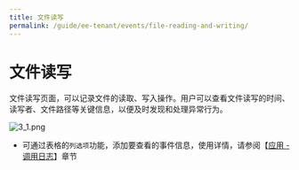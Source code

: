 ```yaml
---
title: 文件读写
permalink: /guide/ee-tenant/events/file-reading-and-writing/
---
```


# 文件读写

文件读写页面，可以记录文件的读取、写入操作。用户可以查看文件读写的时间、读写者、文件路径等关键信息，以便及时发现和处理异常行为。

![3_1.png](https://yunshan-guangzhou.oss-cn-beijing.aliyuncs.com/pub/pic/20230921650becce082cd.png)

- 可通过表格的`列选项`功能，添加要查看的事件信息，使用详情，请参阅【[应用 - 调用日志](../application/call-log/)】章节
